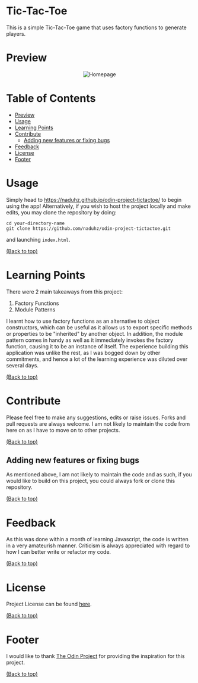 # Tic-Tac-Toe
This is a simple Tic-Tac-Toe game that uses factory functions to generate players.

# Preview
<p align="center">
  <img src="https://user-images.githubusercontent.com/81805471/127864381-2f4d6292-1bf2-4e5b-a0cc-f5c5e2f66651.png" alt="Homepage"/>
</p>

# Table of Contents
- [Preview](#preview)
- [Usage](#usage)
- [Learning Points](#learning-points)
- [Contribute](#contribute)
  - [Adding new features or fixing bugs](#adding-new-features-or-fixing-bugs)
- [Feedback](#feedback)
- [License](#license)
- [Footer](#footer)

# Usage
Simply head to https://naduhz.github.io/odin-project-tictactoe/ to begin using the app! Alternatively, if you wish to host the project locally and make edits, you may clone the repository by doing:

```shell
cd your-directory-name
git clone https://github.com/naduhz/odin-project-tictactoe.git
```

and launching `index.html`.

[(Back to top)](#table-of-contents)

# Learning Points
There were 2 main takeaways from this project:

1. Factory Functions
2. Module Patterns

I learnt how to use factory functions as an alternative to object constructors, which can be useful as it allows us to export specific methods or properties to be "inherited" by another object. In addition, the module pattern comes in handy as well as it immediately invokes the factory function, causing it to be an instance of itself. The experience building this application was unlike the rest, as I was bogged down by other commitments, and hence a lot of the learning experience was diluted over several days.

[(Back to top)](#table-of-contents)

# Contribute
Please feel free to make any suggestions, edits or raise issues. Forks and pull requests are always welcome. I am not likely to maintain the code from here on as I have to move on to other projects.

[(Back to top)](#table-of-contents)

## Adding new features or fixing bugs
As mentioned above, I am not likely to maintain the code and as such, if you would like to build on this project, you could always fork or clone this repository.

[(Back to top)](#table-of-contents)

# Feedback
As this was done within a month of learning Javascript, the code is written in a very amateurish manner. Criticism is always appreciated with regard to how I can better write or refactor my code.

[(Back to top)](#table-of-contents)

# License
Project License can be found [here](https://github.com/naduhz/odin-project-tictactoe/blob/main/LICENSE).

[(Back to top)](#table-of-contents)

# Footer
I would like to thank [The Odin Project](https://www.theodinproject.com/) for providing the inspiration for this project.

[(Back to top)](#table-of-contents)
